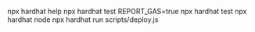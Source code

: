 npx hardhat help
npx hardhat test
REPORT_GAS=true npx hardhat test
npx hardhat node
npx hardhat run scripts/deploy.js
```
